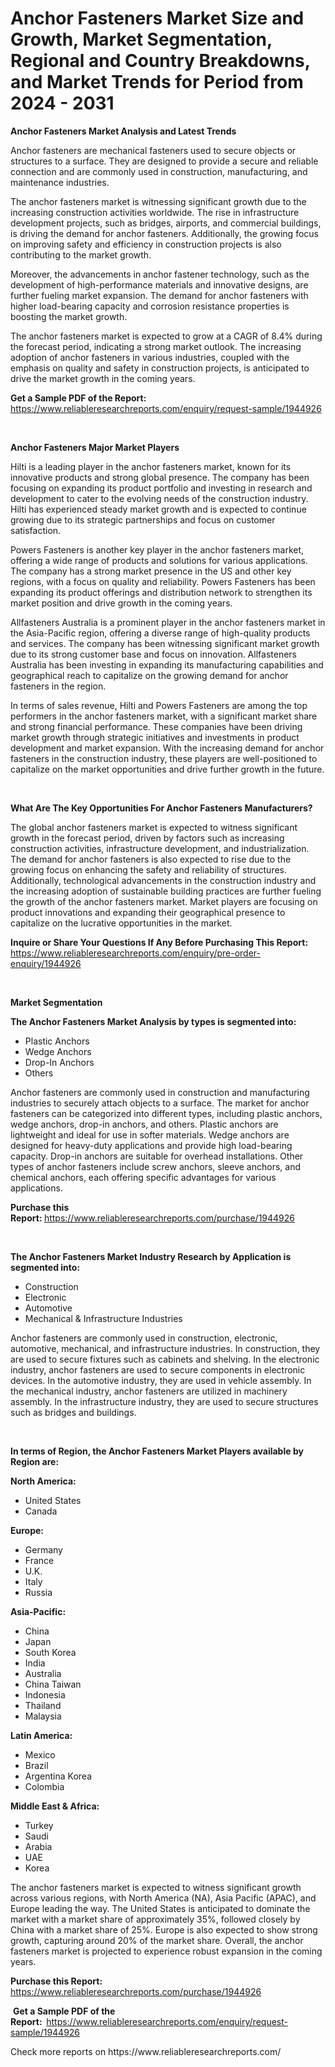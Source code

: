 <p><h1>Anchor Fasteners Market Size and Growth, Market Segmentation, Regional and Country Breakdowns, and Market Trends for Period from 2024 -  2031</h1></p><p><strong>Anchor Fasteners Market Analysis and Latest Trends</strong></p>
<p><p>Anchor fasteners are mechanical fasteners used to secure objects or structures to a surface. They are designed to provide a secure and reliable connection and are commonly used in construction, manufacturing, and maintenance industries.</p><p>The anchor fasteners market is witnessing significant growth due to the increasing construction activities worldwide. The rise in infrastructure development projects, such as bridges, airports, and commercial buildings, is driving the demand for anchor fasteners. Additionally, the growing focus on improving safety and efficiency in construction projects is also contributing to the market growth.</p><p>Moreover, the advancements in anchor fastener technology, such as the development of high-performance materials and innovative designs, are further fueling market expansion. The demand for anchor fasteners with higher load-bearing capacity and corrosion resistance properties is boosting the market growth.</p><p>The anchor fasteners market is expected to grow at a CAGR of 8.4% during the forecast period, indicating a strong market outlook. The increasing adoption of anchor fasteners in various industries, coupled with the emphasis on quality and safety in construction projects, is anticipated to drive the market growth in the coming years.</p></p>
<p><strong>Get a Sample PDF of the Report:&nbsp;</strong> <a href="https://www.reliableresearchreports.com/enquiry/request-sample/1944926">https://www.reliableresearchreports.com/enquiry/request-sample/1944926</a></p>
<p>&nbsp;</p>
<p><strong>Anchor Fasteners Major Market Players</strong></p>
<p><p>Hilti is a leading player in the anchor fasteners market, known for its innovative products and strong global presence. The company has been focusing on expanding its product portfolio and investing in research and development to cater to the evolving needs of the construction industry. Hilti has experienced steady market growth and is expected to continue growing due to its strategic partnerships and focus on customer satisfaction.</p><p>Powers Fasteners is another key player in the anchor fasteners market, offering a wide range of products and solutions for various applications. The company has a strong market presence in the US and other key regions, with a focus on quality and reliability. Powers Fasteners has been expanding its product offerings and distribution network to strengthen its market position and drive growth in the coming years.</p><p>Allfasteners Australia is a prominent player in the anchor fasteners market in the Asia-Pacific region, offering a diverse range of high-quality products and services. The company has been witnessing significant market growth due to its strong customer base and focus on innovation. Allfasteners Australia has been investing in expanding its manufacturing capabilities and geographical reach to capitalize on the growing demand for anchor fasteners in the region.</p><p>In terms of sales revenue, Hilti and Powers Fasteners are among the top performers in the anchor fasteners market, with a significant market share and strong financial performance. These companies have been driving market growth through strategic initiatives and investments in product development and market expansion. With the increasing demand for anchor fasteners in the construction industry, these players are well-positioned to capitalize on the market opportunities and drive further growth in the future.</p></p>
<p>&nbsp;</p>
<p><strong>What Are The Key Opportunities For Anchor Fasteners Manufacturers?</strong></p>
<p><p>The global anchor fasteners market is expected to witness significant growth in the forecast period, driven by factors such as increasing construction activities, infrastructure development, and industrialization. The demand for anchor fasteners is also expected to rise due to the growing focus on enhancing the safety and reliability of structures. Additionally, technological advancements in the construction industry and the increasing adoption of sustainable building practices are further fueling the growth of the anchor fasteners market. Market players are focusing on product innovations and expanding their geographical presence to capitalize on the lucrative opportunities in the market.</p></p>
<p><strong>Inquire or Share Your Questions If Any Before Purchasing This Report:</strong> <a href="https://www.reliableresearchreports.com/enquiry/pre-order-enquiry/1944926">https://www.reliableresearchreports.com/enquiry/pre-order-enquiry/1944926</a></p>
<p>&nbsp;</p>
<p><strong>Market Segmentation</strong></p>
<p><strong>The Anchor Fasteners Market Analysis by types is segmented into:</strong></p>
<p><ul><li>Plastic Anchors</li><li>Wedge Anchors</li><li>Drop-In Anchors</li><li>Others</li></ul></p>
<p><p>Anchor fasteners are commonly used in construction and manufacturing industries to securely attach objects to a surface. The market for anchor fasteners can be categorized into different types, including plastic anchors, wedge anchors, drop-in anchors, and others. Plastic anchors are lightweight and ideal for use in softer materials. Wedge anchors are designed for heavy-duty applications and provide high load-bearing capacity. Drop-in anchors are suitable for overhead installations. Other types of anchor fasteners include screw anchors, sleeve anchors, and chemical anchors, each offering specific advantages for various applications.</p></p>
<p><strong>Purchase this Report:&nbsp;</strong><a href="https://www.reliableresearchreports.com/purchase/1944926">https://www.reliableresearchreports.com/purchase/1944926</a></p>
<p>&nbsp;</p>
<p><strong>The Anchor Fasteners Market Industry Research by Application is segmented into:</strong></p>
<p><ul><li>Construction</li><li>Electronic</li><li>Automotive</li><li>Mechanical & Infrastructure Industries</li></ul></p>
<p><p>Anchor fasteners are commonly used in construction, electronic, automotive, mechanical, and infrastructure industries. In construction, they are used to secure fixtures such as cabinets and shelving. In the electronic industry, anchor fasteners are used to secure components in electronic devices. In the automotive industry, they are used in vehicle assembly. In the mechanical industry, anchor fasteners are utilized in machinery assembly. In the infrastructure industry, they are used to secure structures such as bridges and buildings.</p></p>
<p>&nbsp;</p>
<p><strong>In terms of Region, the Anchor Fasteners Market Players available by Region are:</strong></p>
<p>
    <p> <strong> North America: </strong>
        <ul>
            <li>United States</li>
            <li>Canada</li>
        </ul>
        </p> 
    <p> <strong> Europe: </strong>
        <ul>
            <li>Germany</li>
            <li>France</li>
            <li>U.K.</li>
            <li>Italy</li>
            <li>Russia</li>
        </ul>
        </p> 
    <p> <strong> Asia-Pacific: </strong>
        <ul>
            <li>China</li>
            <li>Japan</li>
            <li>South Korea</li>
            <li>India</li>
            <li>Australia</li>
            <li>China Taiwan</li>
            <li>Indonesia</li>
            <li>Thailand</li>
            <li>Malaysia</li>
        </ul>
        </p> 
    <p> <strong> Latin America: </strong>
        <ul>
            <li>Mexico</li>
            <li>Brazil</li>
            <li>Argentina Korea</li>
            <li>Colombia</li>
        </ul>
        </p> 
    <p> <strong> Middle East & Africa: </strong>
        <ul>
            <li>Turkey</li>
            <li>Saudi</li>
            <li>Arabia</li>
            <li>UAE</li>
            <li>Korea</li>
        </ul>
    </p>
    </p>
<p><p>The anchor fasteners market is expected to witness significant growth across various regions, with North America (NA), Asia Pacific (APAC), and Europe leading the way. The United States is anticipated to dominate the market with a market share of approximately 35%, followed closely by China with a market share of 25%. Europe is also expected to show strong growth, capturing around 20% of the market share. Overall, the anchor fasteners market is projected to experience robust expansion in the coming years.</p></p>
<p><strong>Purchase this Report: </strong><a href="https://www.reliableresearchreports.com/purchase/1944926">https://www.reliableresearchreports.com/purchase/1944926</a></p>
<p>&nbsp;<strong>Get a Sample PDF of the Report:&nbsp;&nbsp;</strong><a href="https://www.reliableresearchreports.com/enquiry/request-sample/1944926">https://www.reliableresearchreports.com/enquiry/request-sample/1944926</a></p>
<p><strong></strong></p>
<p>Check more reports on https://www.reliableresearchreports.com/</p>